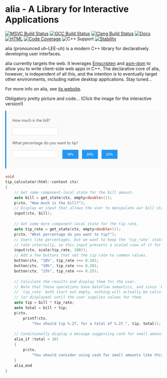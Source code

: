 alia - A Library for Interactive Applications
=============================================

[![MSVC Build Status](https://github.com/alialib/alia/workflows/MSVC/badge.svg)](https://github.com/alialib/alia/actions)
[![GCC Build Status](https://github.com/alialib/alia/workflows/GCC/badge.svg)](https://github.com/alialib/alia/actions)
[![Clang Build Status](https://github.com/alialib/alia/workflows/Clang/badge.svg)](https://github.com/alialib/alia/actions)
[![Docs](https://github.com/alialib/alia/actions/workflows/docs-staging.yml/badge.svg)](https://github.com/alialib/alia/actions/workflows/docs-staging.yml)
[![HTML](https://github.com/alialib/alia/actions/workflows/html-staging.yml/badge.svg)](https://github.com/alialib/alia/actions/workflows/html-staging.yml)
[![Code Coverage](https://codecov.io/gh/alialib/alia/branch/main/graph/badge.svg)](https://codecov.io/gh/alialib/alia)
![C++ Support](https://img.shields.io/badge/C++-17-blue?logo=c%2B%2B)
[![Stability](https://img.shields.io/badge/stability-unstable-yellow.svg)](https://github.com/orangemug/stability-badges#unstable)

alia (pronounced uh-LEE-uh) is a modern C++ library for declaratively
developing user interfaces.

alia currently targets the web. It leverages
[Emscripten](https://emscripten.org/) and
[asm-dom](https://github.com/mbasso/asm-dom) to allow you to write client-side
web apps in C++. The declarative core of alia, however, is independent of all
this, and the intention is to eventually target other environments, including
native desktop applications. Stay tuned...

For more info on alia, see [its website](https://alia.dev/).

Obligatory pretty picture and code... (Click the image for the
interactive version!)

[<img src=".github/teaser.svg" alt="alia/HTML Tip Calculator">](https://alia.dev/#/?id=live-example)

```cpp
void
tip_calculator(html::context ctx)
{
    // Get some component-local state for the bill amount.
    auto bill = get_state(ctx, empty<double>());
    p(ctx, "How much is the bill?");
    // Display an input that allows the user to manipulate our bill state.
    input(ctx, bill);

    // Get some more component-local state for the tip rate.
    auto tip_rate = get_state(ctx, empty<double>());
    p(ctx, "What percentage do you want to tip?");
    // Users like percentages, but we want to keep the 'tip_rate' state as a
    // rate internally, so this input presents a scaled view of it for the user.
    input(ctx, scale(tip_rate, 100));
    // Add a few buttons that set the tip rate to common values.
    button(ctx, "18%", tip_rate <<= 0.18);
    button(ctx, "20%", tip_rate <<= 0.20);
    button(ctx, "25%", tip_rate <<= 0.25);

    // Calculate the results and display them for the user.
    // Note that these operations have dataflow semantics, and since `bill` and
    // `tip_rate` both start out empty, nothing will actually be calculated
    // (or displayed) until the user supplies values for them.
    auto tip = bill * tip_rate;
    auto total = bill + tip;
    p(ctx,
        printf(ctx,
            "You should tip %.2f, for a total of %.2f.", tip, total));

    // Conditionally display a message suggesting cash for small amounts.
    alia_if (total < 10)
    {
        p(ctx,
            "You should consider using cash for small amounts like this.");
    }
    alia_end
}
```
